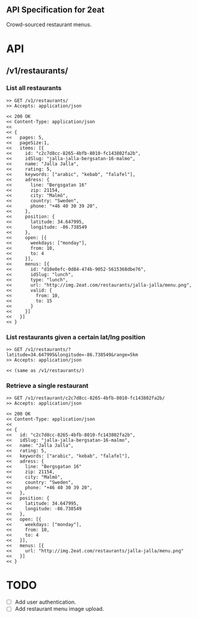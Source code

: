 API Specification for 2eat
--------------------------

Crowd-sourced restaurant menus.

# API

## /v1/restaurants/

### List all restaurants

```
>> GET /v1/restaurants/
>> Accepts: application/json

<< 200 OK
<< Content-Type: application/json
<<
<< {
<<   pages: 5,
<<   pageSize:1,
<<   items: [{
<<     id: "c2c7d8cc-8265-4bfb-8010-fc143802fa2b",
<<     idSlug: "jalla-jalla-bergsatan-16-malmo",
<<     name: "Jalla Jalla",
<<     rating: 5,
<<     keywords: ["arabic", "kebab", "falafel"],
<<     adress: {
<<       line: "Bergsgatan 16"
<<       zip: 21154,
<<       city: "Malmö",
<<       country: "Sweden",
<<       phone: "+46 40 30 39 20",
<<     },
<<     position: {
<<       latitude: 34.647995,
<<       longitude: -86.738549
<<     },
<<     open: [{
<<       weekdays: ["monday"],
<<       from: 10,
<<       to: 4
<<     }],
<<     menus: [{
<<       id: "d10e0efc-0d84-474b-9052-5615368dbe76",
<<       idSlug: "lunch",
<<       type: "lunch",
<<       url: "http://img.2eat.com/restaurants/jalla-jalla/menu.png",
<<       valid: {
<<         from: 10,
<<         to: 15
<<       }
<<     }]
<<   }]
<< }
```

### List restaurants given a certain lat/lng position

```
>> GET /v1/restaurants/?latitude=34.647995&longitude=-86.738549&range=5km
>> Accepts: application/json

<< (same as /v1/restaurants/)
```

### Retrieve a single restaurant

```
>> GET /v1/restaurant/c2c7d8cc-8265-4bfb-8010-fc143802fa2b/
>> Accepts: application/json

<< 200 OK
<< Content-Type: application/json
<<
<< {
<<   id: "c2c7d8cc-8265-4bfb-8010-fc143802fa2b",
<<   idSlug: "jalla-jalla-bergsatan-16-malmo",
<<   name: "Jalla Jalla",
<<   rating: 5,
<<   keywords: ["arabic", "kebab", "falafel"],
<<   adress: {
<<     line: "Bergsgatan 16"
<<     zip: 21154,
<<     city: "Malmö",
<<     country: "Sweden",
<<     phone: "+46 40 30 39 20",
<<   },
<<   position: {
<<     latitude: 34.647995,
<<     longitude: -86.738549
<<   },
<<   open: [{
<<     weekdays: ["monday"],
<<     from: 10,
<<     to: 4
<<   }],
<<   menus: [{
<<     url: "http://img.2eat.com/restaurants/jalla-jalla/menu.png"
<<   }]
<< }
```

# TODO

* [ ] Add user authentication.
* [ ] Add restaurant menu image upload.